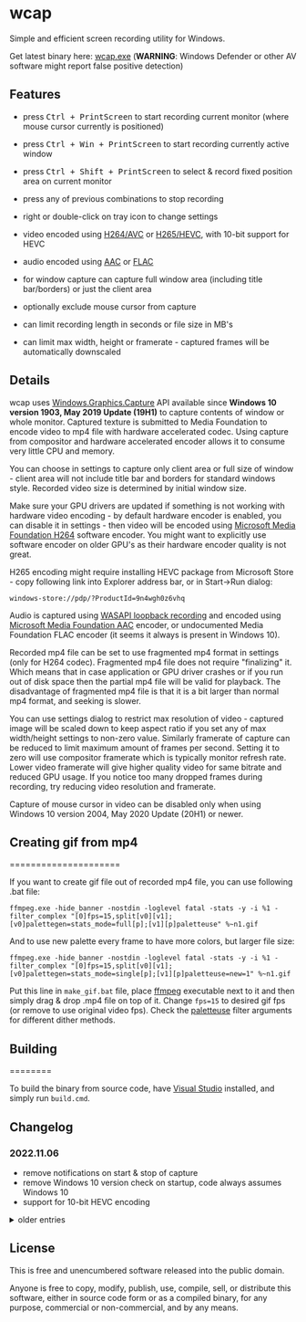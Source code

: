 # wcap

Simple and efficient screen recording utility for Windows.

Get latest binary here: [wcap.exe][] (**WARNING**: Windows Defender or other AV software might report false positive detection)

## Features

<!-- markdownlint-disable MD033 -->

- press <kbd>Ctrl + PrintScreen</kbd> to start recording current monitor (where mouse cursor currently is positioned)

- press <kbd>Ctrl + Win + PrintScreen</kbd> to start recording currently active window
- press <kbd>Ctrl + Shift + PrintScreen</kbd> to select & record fixed position area on current monitor
- press any of previous combinations to stop recording
- right or double-click on tray icon to change settings
- video encoded using [H264/AVC][] or [H265/HEVC][], with 10-bit support for HEVC
- audio encoded using [AAC][] or [FLAC][]
- for window capture can capture full window area (including title bar/borders) or just the client area
- optionally exclude mouse cursor from capture
- can limit recording length in seconds or file size in MB's
- can limit max width, height or framerate - captured frames will be automatically downscaled

## Details

wcap uses [Windows.Graphics.Capture][wgc] API available since **Windows 10 version 1903, May 2019 Update (19H1)** to capture
contents of window or whole monitor. Captured texture is submitted to Media Foundation to encode video to mp4 file with
hardware accelerated codec. Using capture from compositor and hardware accelerated encoder allows it to consume very
little CPU and memory.

You can choose in settings to capture only client area or full size of window - client area will not include title bar and
borders for standard windows style. Recorded video size is determined by initial window size.

Make sure your GPU drivers are updated if something is not working with hardware video encoding - by default hardware encoder
is enabled, you can disable it in settings - then video will be encoded using [Microsoft Media Foundation H264][MSMFH264]
software encoder. You might want to explicitly use software encoder on older GPU's as their hardware encoder quality is not great.

H265 encoding might require installing HEVC package from Microsoft Store - copy following link into Explorer address bar,
or in Start->Run dialog:

```
windows-store://pdp/?ProductId=9n4wgh0z6vhq
```

Audio is captured using [WASAPI loopback recording][] and encoded using [Microsoft Media Foundation AAC][MSMFAAC] encoder, or
undocumented Media Foundation FLAC encoder (it seems it always is present in Windows 10).

Recorded mp4 file can be set to use fragmented mp4 format in settings (only for H264 codec). Fragmented mp4 file does not
require "finalizing" it. Which means that in case application or GPU driver crashes or if you run out of disk space then
the partial mp4 file will be valid for playback. The disadvantage of fragmented mp4 file is that it is a bit larger than
normal mp4 format, and seeking is slower.

You can use settings dialog to restrict max resolution of video - captured image will be scaled down to keep aspect ratio
if you set any of max width/height settings to non-zero value. Similarly framerate of capture can be reduced to limit
maximum amount of frames per second. Setting it to zero will use compositor framerate which is typically monitor refresh
rate. Lower video framerate will give higher quality video for same bitrate and reduced GPU usage. If you notice too many
dropped frames during recording, try reducing video resolution and framerate.

Capture of mouse cursor in video can be disabled only when using Windows 10 version 2004, May 2020 Update (20H1) or newer.

## Creating gif from mp4

=====================

If you want to create gif file out of recorded mp4 file, you can use following .bat file:

    ffmpeg.exe -hide_banner -nostdin -loglevel fatal -stats -y -i %1 -filter_complex "[0]fps=15,split[v0][v1];[v0]palettegen=stats_mode=full[p];[v1][p]paletteuse" %~n1.gif

And to use new palette every frame to have more colors, but larger file size:

    ffmpeg.exe -hide_banner -nostdin -loglevel fatal -stats -y -i %1 -filter_complex "[0]fps=15,split[v0][v1];[v0]palettegen=stats_mode=single[p];[v1][p]paletteuse=new=1" %~n1.gif

Put this line in `make_gif.bat` file, place [ffmpeg][] executable next to it and then simply drag & drop .mp4 file on top of it.
Change `fps=15` to desired gif fps (or remove to use original video fps). Check the [paletteuse][] filter arguments for
different dither methods.

## Building

========

To build the binary from source code, have [Visual Studio][VS] installed, and simply run `build.cmd`.

## Changelog

### 2022.11.06

- remove notifications on start & stop of capture
- remove Windows 10 version check on startup, code always assumes Windows 10
- support for 10-bit HEVC encoding

<details><summary>older entries</summary>
<p>

### 2021.12.21

- allow to choose integrated vs discrete GPU to use for encoding
- keep proper encoded video stream time when no new frames are captured

### 2021.12.18

- fixed wrong audio timestamps when encoding audio
- fixed wrong d3d11 calls to copy texture when size is odd
- fixed hanging when encoding audio & video with too many dropped frames

### 2021.12.08

- fixed compute shaders to work on older D3D11 hardware

### 2021.12.05

- allow to selected limited vs full range for YUV conversion

### 2021.12.04

- improved resizing and YUV conversion quality
- improved performance for drawing background for rectangle selection
- fix crash when child window is in foreground for window capture

### 2021.10.17

- allow to configure keyboad shortcuts

### 2021.10.04

- option to encode video with HEVC codec
- option to encode audio with FLAC codec
- allow limit file length or size
- allow to choose output folder location
- customize audio codec channels & samplerate

### 2021.09.25

- allow to capture fixed position rectangle area on screen
- prevent config dialog to be open multiple times

### 2021.09.20

- added WASAPI loopback recording
- audio is encoded using AAC codec
- fix crash when capturing toolbar window

### 2021.09.19

- initial release

</p>
</details>

## License

This is free and unencumbered software released into the public domain.

Anyone is free to copy, modify, publish, use, compile, sell, or distribute this software, either in source code form or as
a compiled binary, for any purpose, commercial or non-commercial, and by any means.

[wcap.exe]: https://raw.githubusercontent.com/wiki/mmozeiko/wcap/wcap.exe
[wgc]: https://blogs.windows.com/windowsdeveloper/2019/09/16/new-ways-to-do-screen-capture/
[MSMFH264]: https://docs.microsoft.com/en-us/windows/win32/medfound/h-264-video-encoder
[VS]: https://visualstudio.microsoft.com/vs/
[WASAPI loopback recording]: https://docs.microsoft.com/en-us/windows/win32/coreaudio/loopback-recording
[MSMFAAC]: https://docs.microsoft.com/en-us/windows/win32/medfound/aac-encoder
[ffmpeg]: https://ffmpeg.org/
[paletteuse]: https://ffmpeg.org/ffmpeg-filters.html#paletteuse
[H264/AVC]: https://en.wikipedia.org/wiki/Advanced_Video_Coding
[H265/HEVC]: https://en.wikipedia.org/wiki/High_Efficiency_Video_Coding
[AAC]: https://en.wikipedia.org/wiki/Advanced_Audio_Coding
[FLAC]: https://en.wikipedia.org/wiki/FLAC
